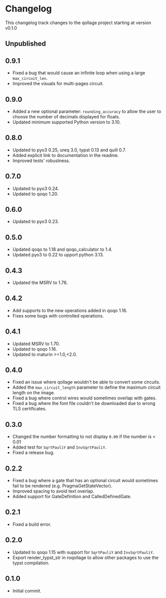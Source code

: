 # Changelog

This changelog track changes to the qollage project starting at version v0.1.0

## Unpublished

## 0.9.1

* Fixed a bug that would cause an infinite loop when using a large `max_circuit_len`.
* Improved the visuals for multi-pages circuit.

## 0.9.0

* Added a new optional parameter: `rounding_accuracy` to allow the user to choose the number of
    decimals displayed for floats. 
* Updated minimum supported Python version to 3.10.

## 0.8.0

* Updated to pyo3 0.25, ureq 3.0, typst 0.13 and quill 0.7.
* Added explicit link to documentation in the readme.
* Improved tests' robustness.

## 0.7.0

* Updated to pyo3 0.24.
* Updated to qoqo 1.20.

## 0.6.0

* Updated to pyo3 0.23.

## 0.5.0

* Updated qoqo to 1.18 and qoqo_calculator to 1.4.
* Updated pyo3 to 0.22 to upport python 3.13.

## 0.4.3

* Updated the MSRV to 1.76.

## 0.4.2

* Add supports to the new operations added in qoqo 1.16.
* Fixes some bugs with controlled operations.

## 0.4.1

* Updated MSRV to 1.70.
* Updated to qoqo 1.16.
* Updated to maturin >=1.0,<2.0.

## 0.4.0

* Fixed an issue where qollage wouldn't be able to convert some circuits.
* Added the `max_circuit_length` parameter to define the maximum circuit length on the image.
* Fixed a bug where control wires would sometimes overlap with gates.
* Fixed a bug where the font file couldn't be downloaded due to wrong TLS certificates.

## 0.3.0

* Changed the number formatting to not display `0.00` if the number is < 0.01
* Added test for `SqrtPauliY` and `InvSqrtPauliY`.
* Fixed a release bug.

## 0.2.2

* Fixed a bug where a gate that has an optional circuit would sometimes fail to be rendered (e.g. PragmaGetStateVector).
* Improved spacing to avoid text overlap.
* Added support for GateDefinition and CalledDefinedGate.

## 0.2.1

* Fixed a build error.

## 0.2.0

* Updated to qoqo 1.15 with support for `SqrtPauliY` and `InvSqrtPauliY`.
* Export render_typst_str in roqollage to allow other packages to use the typst compilation.

## 0.1.0

* Initial commit.
